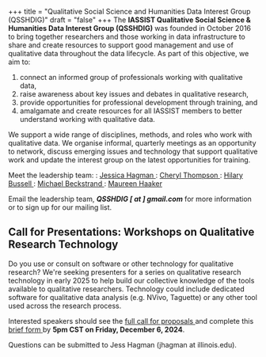 +++
title = "Qualitative Social Science and Humanities Data Interest Group (QSSHDIG)"
draft = "false"
+++
The **IASSIST Qualitative Social Science & Humanities Data Interest Group (QSSHDIG)** was founded in October 2016 to bring together researchers and those working in data infrastructure to share and create resources to support good management and use of qualitative data throughout the data lifecycle. As part of this objective, we aim to:

1. connect an informed group of professionals working with qualitative data,
2. raise awareness about key issues and debates in qualitative research,
3. provide opportunities for professional development through training, and
4. amalgamate and create resources for all IASSIST members to better understand working with qualitative data.

We support a wide range of disciplines, methods, and roles who work with qualitative data. We organise informal, quarterly meetings as an opportunity to network, discuss emerging issues and technology that support qualitative work and update the interest group on the latest opportunities for training.

Meet the leadership team:
: [Jessica Hagman <span class="fas fa-external-link-alt"></span>](https://experts.illinois.edu/en/persons/jessica-cherese-hagman)
: [Cheryl Thompson <span class="fas fa-external-link-alt"></span>](https://odum.unc.edu/people/thompson/)
: [Hilary Bussell <span class="fas fa-external-link-alt"></span>](https://library.osu.edu/people/bussell.21)
: [Michael Beckstrand <span class="fas fa-external-link-alt"></span>](https://cla.umn.edu/about/directory/profile/mjbeckst)
: [Maureen Haaker <span class="fas fa-external-link-alt"></span>](https://www.uos.ac.uk/people/maureen-haaker/)

Email the leadership team, ***QSSHDIG [ at ] gmail.com*** for more information or to sign up for our mailing list.


## Call for Presentations: Workshops on Qualitative Research Technology 

Do you use or consult on software or other technology for qualitative research? We're seeking presenters for a series on qualitative research technology in early 2025 to help build our collective knowledge of the tools available to qualitative researchers. Technology could include dedicated software for qualitative data analysis (e.g. NVivo, Taguette) or any other tool used across the research process. 

Interested speakers should see the [full call for proposals <span class="fas fa-external-link-alt"></span>](https://docs.google.com/document/d/1gD1rKvZHPYyk8-tpiGIruLvjPXKhCbL9D48gKvEGOc8/edit?tab=t.0) and complete this [brief form <span class="fas fa-external-link-alt"></span>](https://docs.google.com/forms/d/e/1FAIpQLSccHFUJII5f94J8GzNO-_yeegj9O05cvVVHGP3WSIIXfT6FCA/viewform?usp=sf_link) by **5pm CST on Friday, December 6, 2024**. 

Questions can be submitted to Jess Hagman (jhagman at illinois.edu). 























<!--<a class="btn btn-template-main" href="https://sites.google.com/uncg.edu/iassistqsshdig/home" target="_blank">Visit QSSHDIG</a>-->